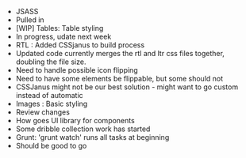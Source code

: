 * JSASS
 * Pulled in
* [WIP] Tables: Table styling
 * In progress, udate next week
* RTL : Added CSSjanus to build process
 * Updated code currently merges the rtl and ltr css files together, doubling the file size.  
 * Need to handle possible icon flipping
 * Need to have some elements be flippable, but some should not
 * CSSJanus might not be our best solution - might want to go custom instead of automatic
* Images : Basic styling
 * Review changes
 * How goes UI library for components
 * Some dribble collection work has started
* Grunt: 'grunt watch' runs all tasks at beginning
 * Should be good to go
